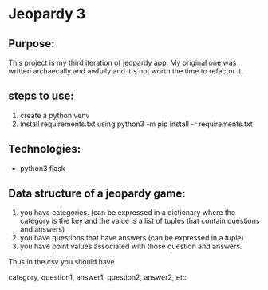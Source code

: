 # Jeopardy 3

## Purpose:
This project is my third iteration of jeopardy app. My original one was written
archaecally and awfully and it's not worth the time to refactor it.


## steps to use:
  1. create a python venv
  2. install requirements.txt using python3 -m pip install -r requirements.txt

## Technologies:
- python3 flask
  

## Data structure of a jeopardy game:
1. you have categories. (can be expressed in a dictionary where the category is the key and the value is a list of tuples that contain questions and answers)
2. you have questions that have answers (can be expressed in a tuple)
3. you have point values associated with those question and answers.

Thus in the csv you should have

category, question1, answer1, question2, answer2, etc